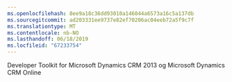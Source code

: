 ```yaml
---
ms.openlocfilehash: 8ee9a18c36dd93010a146044a6573a16c5a137db
ms.sourcegitcommit: ad203331ee9737e82ef70206ac04eeb72a5f9c7f
ms.translationtype: MT
ms.contentlocale: nb-NO
ms.lasthandoff: 06/18/2019
ms.locfileid: "67233754"
---
```

Developer Toolkit for Microsoft Dynamics CRM 2013 og Microsoft Dynamics CRM Online